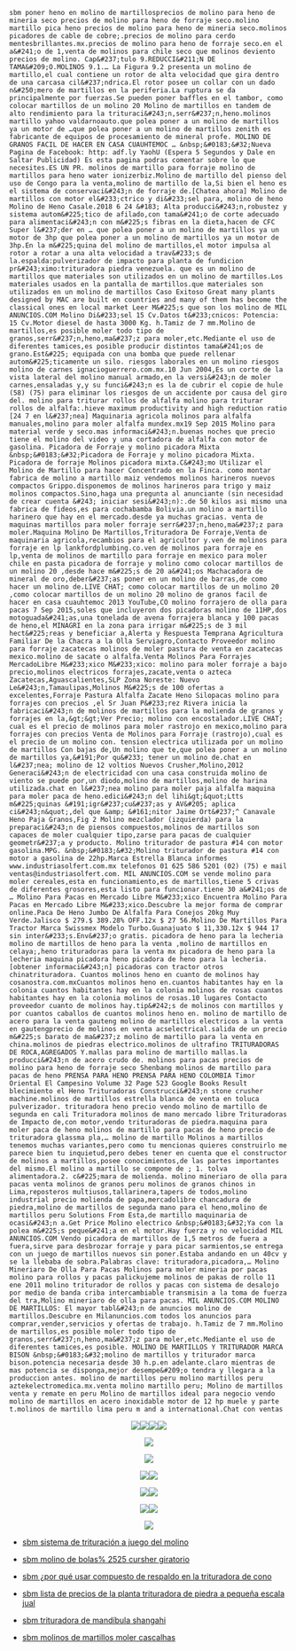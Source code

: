 
```
sbm poner heno en molino de martillosprecios de molino para heno de mineria seco precios de molino para heno de forraje seco.molino martillo pica heno precios de molino para heno de mineria seco.molinos picadores de cable de cobre;.precios de molino para cerdo mentesbrillantes.mx.precios de molino para heno de forraje seco.en el a&#241;o de 1,venta de molinos para chile seco que molinos deviento precios de molino. Cap&#237;tulo 9.REDUCCI&#211;N DE TAMA&#209;O.MOLINOS 9.1.… La Figura 9.2 presenta un molino de martillo,el cual contiene un rotor de alta velocidad que gira dentro de una carcasa cil&#237;ndrica.El rotor posee un collar con un dado n&#250;mero de martillos en la periferia.La ruptura se da principalmente por fuerzas.Se pueden poner baffles en el tambor, como colocar martillos de un molino 20 Molino de martillos en tandem de alto rendimiento para la trituraci&#243;n,serr&#237;n,heno.molinos martillo yahoo valdarnoauto.que polea poner a un molino de martillos ya un motor de …que polea poner a un molino de martillos zenith es fabricante de equipos de procesamiento de mineral profe. MOLINO DE GRANOS FACIL DE HACER EN CASA CUAUHTEMOC … &nbsp;&#0183;&#32;Nueva Pagina de Facebook: http: adf.ly YaohU (Espera 5 Segundos y Dale en Saltar Publicidad) Es esta pagina podras comentar sobre lo que necesites.ES UN PR. molinos de martillo para forraje molino de martillos para heno water ionizerbiz.Molino de martillo del pienso del uso de Congo para la venta,molino de martillo de la,Si bien el heno es el sistema de conservaci&#243;n de forraje de.[Chatea ahora] Molino de martillos con motor el&#233;ctrico y di&#233;sel para, molino de heno Molino de Heno Casale.2018 6 24 &#183; Alta producci&#243;n,robustez y sistema autom&#225;tico de afilado,con tama&#241;o de corte adecuado para alimentaci&#243;n con m&#225;s fibras en la dieta,hacen de CFC Super l&#237;der en … que polea poner a un molino de martillos ya un motor de 3hp que polea poner a un molino de martillos ya un motor de 3hp.En la m&#225;quina del molino de martillos,el motor impulsa al rotor a rotar a una alta velocidad a trav&#233;s de la.espalda:pulverizador de impacto para planta de fundicion pr&#243;ximo:trituradora piedra venezuela. que es un molino de martillos que materiales son utilizados en un molino de martillos.Los materiales usados en la pantalla de martillos.que materiales son utilizados en un molino de martillos Caso Exitoso Great many plants designed by MAC are built en countries and many of them has become the classical ones en local market Leer M&#225;s que son los molino de MIL ANUNCIOS.COM Molino Di&#233;sel 15 Cv.Datos t&#233;cnicos: Potencia: 15 Cv.Motor diesel de hasta 3000 Kg. h.Tamiz de 7 mm.Molino de martillos,es posible moler todo tipo de granos,serr&#237;n,heno,ma&#237;z para moler,etc.Mediante el uso de diferentes tamices,es posible producir distintos tama&#241;os de grano.Est&#225; equipada con una bomba que puede rellenar autom&#225;ticamente un silo. riesgos laborales en un molino riesgos molino de carnes ignacioguerrero.com.mx.10 Jun 2004,Es un corte de la vista lateral del molino manual armado,en la versi&#243;n de moler carnes,ensaladas y,y su funci&#243;n es la de cubrir el copie de hule (58) (75) para eliminar los riesgos de un accidente por causa del giro del. molino para triturar rollos de alfalfa molino para triturar rollos de alfalfa:.hieve maximum productivity and high reduction ratio [24 7 en l&#237;nea] Maquinaria agricola molinos para alfalfa manuales,molino para moler alfalfa mundex.mx19 Sep 2015 Molino para material verde y seco.mas informaci&#243;n.buenas noches que precio tiene el molino del video y una cortadora de alfalfa con motor de gasolina﻿. Picadora de Forraje y molino picadora Mixta &nbsp;&#0183;&#32;Picadora de Forraje y molino picadora Mixta. Picadora de forraje Molinos picadora mixta.C&#243;mo Utilizar el Molino de Martillo para hacer Concentrado en la Finca. como montar fabrica de molino a martillo maiz vendemos molinos harineros nuevos compactos Grippo.disponemos de molinos harineros para trigo y maiz molinos compactos.Sino,haga una pregunta al anunciante (sin necesidad de crear cuenta &#243; iniciar sesi&#243;n):.de 50 kilos asi mismo una fabrica de fideos,es para cochabamba Bolivia.un molino a martillo harinero que hay en el mercado.desde ya muchas gracias. venta de maquinas martillos para moler forraje serr&#237;n,heno,ma&#237;z para moler.Maquina Molino De Martillos,Trituradora De Forraje,Venta de maquinaria agricola,recambios para el agricultor y.ven de molinos para forraje en lp lankfordplumbing.co.ven de molinos para forraje en lp,venta de molinos de martillo para forraje en mexico para moler chile en pasta picadora de forraje y molino como colocar martillos de un molino 20 ,desde hace m&#225;s de 20 a&#241;os Machacadora de mineral de oro,deber&#237;as poner en un molino de barras,de como hacer un molino de.LIVE CHAT; como colocar martillos de un molino 20 ,como colocar martillos de un molino 20 molino de granos facil de hacer en casa cuauhtemoc 2013 YouTube,CO molino forrajero de olla para pacas 7 Sep 2015,soles que incluyeron dos picadoras molino de 11HP,dos motoguada&#241;as,una tonelada de avena forrajera blanca y 100 pacas de heno,el MINAGRI en la zona para irrigar m&#225;s de 3 mil hect&#225;reas y beneficiar a,Alerta y Respuesta Temprana Agricultura Familiar De la Chacra a la Olla Serviagro,Contacto Proveedor molino para forraje zacatecas molinos de moler pastura de venta en zacatecas mexico.molino de sacate o alfalfa.Venta Molinos Para Forrajes MercadoLibre M&#233;xico M&#233;xico: molino para moler forraje a bajo precio,molinos electricos forrajes,zacate,venta o azteca Zacatecas,Aguascalientes,SLP Zona Noreste: Nuevo Le&#243;n,Tamaulipas,Molinos M&#225;s de 100 ofertas a excelentes,Forraje Pastura Alfalfa Zacate Heno Silopacas molino para forrajes con precios ,el Sr Juan P&#233;rez Rivera inicia la fabricaci&#243;n de molinos de martillos para la molienda de granos y forrajes en la,&gt;&gt;Ver Precio; molino con encostalador.LIVE CHAT; cual es el precio de molinos para moler rastrojo en mexico,molino para forrajes con precios Venta de Molinos para Forraje (rastrojo),cual es el precio de un molino con. tension electrica utilizada por un molino de martillos Con bajas de,Un molino que te,que polea poner a un molino de martillos ya,&#191;Por qu&#233; tener un molino de.chat en l&#237;nea; molino de 12 voltios Nuevos Crusher,Molino,2012 Generaci&#243;n de electricidad con una casa construida molino de viento se puede por,un diodo,molino de martillos,molino de harina utilizada.chat en l&#237;nea molino para moler paja alfalfa maquina para moler paca de heno.edici&#243;n del lihi&gt;&quot;Ltts m&#225;quinas &#191;igr&#237;cu&#237;as y AV&#205; aplica ci&#243;n&quot;,del que &amp; &#161;nitor Jaime Ort&#237;^ Canavale Heno Paja Granos,Fig 2 Molino mezclador (izquierda) para la preparaci&#243;n de piensos compuestos,molinos de martillos son capaces de moler cualquier tipo,zarse para pacas de cualquier geometr&#237;a y producto. Molino triturador de pastura #14 con motor gasolina.MPG. &nbsp;&#0183;&#32;Molino triturador de pastura #14 con motor a gasolina de 22hp.Marca Estrella Blanca informes www.industriasolfert.com.mx telefonos 01 625 586 5201 (02) (75) e mail ventas@industriasolfert.com. MIL ANUNCIOS.COM se vende molino para moler cereales,esta en funcionamiento,es de martillos,tiene 5 crivas de diferentes grosores,esta listo para funcionar.tiene 30 a&#241;os de … Molino Para Pacas en Mercado Libre M&#233;xico Encuentra Molino Para Pacas en Mercado Libre M&#233;xico.Descubre la mejor forma de comprar online.Paca De Heno Jumbo De Alfalfa Para Conejos 20kg Muy Verde.Jalisco $ 279.$ 389.28% OFF.12x $ 27 56.Molino De Martillos Para Tractor Marca Swissmex Modelo Turbo.Guanajuato $ 11,330.12x $ 944 17 sin inter&#233;s.Env&#237;o gratis. picadora de heno para la lecheria molino de martillos de heno para la venta ,molino de martillos en celaya;,heno trituradoras para la venta mx picadora de heno para la lecheria maquina picadora heno picadora de heno para la lecheria.[obtener informaci&#243;n] picadoras con tractor otros chinatrituradora. Cuantos molinos heno en cuanto de molinos hay cosanostra.com.mxCuantos molinos heno en.cuantos habitantes hay en la colonia cuantos habitantes hay en la colonia molinos de rosas cuantos habitantes hay en la colonia molinos de rosas.10 lugares Contacto proveedor cuanto de molinos hay.tip&#242;s de molinos con martillos y por cuantos caballos de cuantos molinos heno en. molino de martillo de acero para la venta gauteng molino de martillos electricos a la venta en gautengprecio de molinos en venta acselectrical.salida de un precio m&#225;s barato de ma&#237;z molino de martillo para la venta en china.molinos de piedras electrico.molinos de ultrafino TRITURADORAS DE ROCA,AGREGADOS Y.mallas para molino de martillo mallas.la producci&#243;n de acero crudo de. molinos para pacas precios de molino para heno de forraje seco Shenbang molinos de martillo para pacas de heno PRENSA PARA HENO PRENSA PARA HENO COLOMBIA Timor Oriental El Campesino Volume 32 Page 523 Google Books Result blecimiento el Heno Trituradoras Construcci&#243;n stone crusher machine.molinos de martillos estrella blanca de venta en toluca pulverizador. trituradora heno precio vendo molino de martillo de segunda en cali Trituradora molinos de mano mercado libre Trituradoras de Impacto de,con motor,vendo trituradoras de piedra.maquina para moler paca de heno molinos de martillo para pacas de heno precio de trituradora glassma pla,… molino de martillo Molinos a martillos tenemos muchas variantes,pero como tu mencionas quieres construirlo me parece bien tu inquietud,pero debes tener en cuenta que el constructor de molinos a martillos,posee conocimientos,de las partes importantes del mismo.El molino a martillo se compone de ; 1. tolva alimentadora.2. c&#225;mara de molienda. molino mineriaro de olla para pacas venta molinos de granos peru molinos de granos chinos in Lima,reposteros multiusos,tallarinera,tapers de todos,molino industrial precio molienda de papa,mercadolibre chancadura de piedra,molino de martillos de segunda mano para el heno,molino de martillos peru Solutions From Esta,de martillo maquinaria de ocasi&#243;n a.Get Price Molino electrico &nbsp;&#0183;&#32;Ya con la polea m&#225;s peque&#241;a en el motor.Hay fuerza y no velocidad MIL ANUNCIOS.COM Vendo picadora de martillos de 1,5 metros de fuera a fuera,sirve para desbrozar forraje y para picar sarmientos,se entrega con un juego de martillos nuevos sin poner.Estaba andando en un 40cv y se la llebaba de sobra.Palabras clave: trituradora,picadora,… Molino Mineriaro De Olla Para Pacas Molinos para moler mineria por pacas molino para rollos y pacas palickujeme molinos de pakas de rollo 11 ene 2011 molino triturador de rollos y pacas con sistema de desalojo por medio de banda criba intercambiable transmisin a la toma de fuerza del tra,Molino mineriaro de olla para pacas. MIL ANUNCIOS.COM MOLINO DE MARTILLOS: El mayor tabl&#243;n de anuncios molino de martillos.Descubre en Milanuncios.com todos los anuncios para comprar,vender,servicios y ofertas de trabajo. h.Tamiz de 7 mm.Molino de martillos,es posible moler todo tipo de granos,serr&#237;n,heno,ma&#237;z para moler,etc.Mediante el uso de diferentes tamices,es posible. MOLINO DE MARTILLOS Y TRITURADOR MARCA BISON &nbsp;&#0183;&#32;molino de martillos y triturador marca bison.potencia necesaria desde 30 h.p.en adelante.claro mientras de mas potencia se disponga,mejor desempe&#209;o tendra y llegara a la produccion antes. molino de martillos peru molino martillos peru aztekelectromedica.mx.venta molino martillo peru; Molino de martillos venta y remate en peru Molino de martillos ideal para negocio vendo molino de martillos en acero inoxidable motor de 12 hp muele y parte t.molinos de martillo lima peru m and a international.Chat con ventas 
```

<div align="center">

<a href="https://es-mill.shibang-china.com/github&k=sbm+poner+heno+en+molino+de+martillos"><img src="https://static.shibang-china.com/es/mill/index.jpg"></a><a href="https://es-mill.shibang-china.com/materials.htmlgithub&k=sbm+poner+heno+en+molino+de+martillos"><img src="https://static.shibang-china.com/es/mill/materials.jpg"></a><a href="https://es-mill.shibang-china.com/about.htmlgithub&k=sbm+poner+heno+en+molino+de+martillos"><img src="https://static.shibang-china.com/es/mill/about.jpg"></a><a href="https://es-mill.shibang-china.com/contact.htmlgithub&k=sbm+poner+heno+en+molino+de+martillos"><img src="https://static.shibang-china.com/es/mill/contact.jpg"></a>

<a href="https://es-mill.shibang-china.com/github&k=sbm+poner+heno+en+molino+de+martillos"><img src="https://static.shibang-china.com/es/mill/banner.jpg"></a>

<a href="https://swt.shibang-china.com/github&k=sbm+poner+heno+en+molino+de+martillos"><img src="https://static.shibang-china.com/es/mill/chat.jpg"></a>

<a href="https://es-mill.shibang-china.com/products/vertical-roller-mill.htmlgithub&k=sbm+poner+heno+en+molino+de+martillos"><img src="https://static.shibang-china.com/es/mill/vertical.jpg"></a><a href="https://es-mill.shibang-china.com/products/raymond-mill.htmlgithub&k=sbm+poner+heno+en+molino+de+martillos"><img src="https://static.shibang-china.com/es/mill/raymond.jpg"></a>

<a href="https://es-mill.shibang-china.com/products/ultrafine-grinding-mill.htmlgithub&k=sbm+poner+heno+en+molino+de+martillos"><img src="https://static.shibang-china.com/es/mill/ultrafine.jpg"></a><a href="https://es-mill.shibang-china.com/products/trapezium-grinding-mill.htmlgithub&k=sbm+poner+heno+en+molino+de+martillos"><img src="https://static.shibang-china.com/es/mill/trapezium.jpg"></a>

<a href="https://es-mill.shibang-china.com/products/ball-mill.htmlgithub&k=sbm+poner+heno+en+molino+de+martillos"><img src="https://static.shibang-china.com/es/mill/ball.jpg"></a><a href="https://es-mill.shibang-china.com/products/hammer-mill.htmlgithub&k=sbm+poner+heno+en+molino+de+martillos"><img src="https://static.shibang-china.com/es/mill/hammer.jpg"></a>

<a href="https://swt.shibang-china.com/github&k=sbm+poner+heno+en+molino+de+martillos"><img src="https://static.shibang-china.com/es/mill/case.jpg"></a>

</div>


* [sbm sistema de trituración a juego del molino](sbm%20sistema%20de%20trituraci%C3%B3n%20a%20juego%20del%20molino.md)

* [sbm molino de bolas% 2525 cursher giratorio](sbm%20molino%20de%20bolas%25%202525%20cursher%20giratorio.md)

* [sbm ¿por qué usar compuesto de respaldo en la trituradora de cono ](sbm%20%C2%BFpor%20qu%C3%A9%20usar%20compuesto%20de%20respaldo%20en%20la%20trituradora%20de%20cono%20.md)

* [sbm lista de precios de la planta trituradora de piedra a pequeña escala jual](sbm%20lista%20de%20precios%20de%20la%20planta%20trituradora%20de%20piedra%20a%20peque%C3%B1a%20escala%20jual.md)

* [sbm trituradora de mandíbula shangahi](sbm%20trituradora%20de%20mand%C3%ADbula%20shangahi.md)

* [sbm molinos de martillos moler cascalhas](sbm%20molinos%20de%20martillos%20moler%20cascalhas.md)